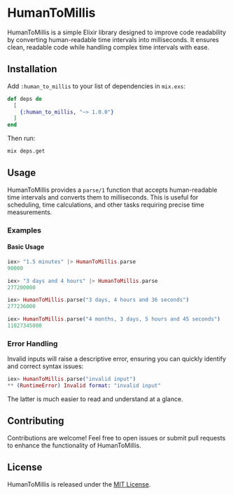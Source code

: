 # HumanToMillis

HumanToMillis is a simple Elixir library designed to improve code readability by converting human-readable time intervals into milliseconds. It ensures clean, readable code while handling complex time intervals with ease.

## Installation

Add `:human_to_millis` to your list of dependencies in `mix.exs`:

```elixir
def deps do
  [
    {:human_to_millis, "~> 1.0.0"}
  ]
end
```

Then run:

```bash
mix deps.get
```

## Usage

HumanToMillis provides a `parse/1` function that accepts human-readable time intervals and converts them to milliseconds. This is useful for scheduling, time calculations, and other tasks requiring precise time measurements.

### Examples

#### Basic Usage

```elixir
iex> "1.5 minutes" |> HumanToMillis.parse
90000

iex> "3 days and 4 hours" |> HumanToMillis.parse
277200000

iex> HumanToMillis.parse("3 days, 4 hours and 36 seconds")
277236000

iex> HumanToMillis.parse("4 months, 3 days, 5 hours and 45 seconds")
11027345000
```

### Error Handling

Invalid inputs will raise a descriptive error, ensuring you can quickly identify and correct syntax issues:

```elixir
iex> HumanToMillis.parse("invalid input")
** (RuntimeError) Invalid format: "invalid input"
```


The latter is much easier to read and understand at a glance.

## Contributing

Contributions are welcome! Feel free to open issues or submit pull requests to enhance the functionality of HumanToMillis.

## License

HumanToMillis is released under the [MIT License](LICENSE).

